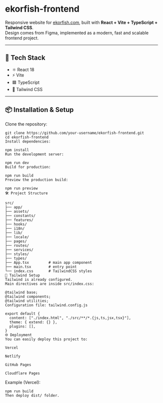 # ekorfish-frontend

Responsive website for [ekorfish.com](https://ekorfish.com), built with **React + Vite + TypeScript + Tailwind CSS**.  
Design comes from Figma, implemented as a modern, fast and scalable frontend project.

---

## 🚀 Tech Stack
- ⚛️ React 18  
- ⚡ Vite  
- 🟦 TypeScript  
- 🎨 Tailwind CSS  

---

## 📦 Installation & Setup

Clone the repository:

```
git clone https://github.com/your-username/ekorfish-frontend.git
cd ekorfish-frontend
Install dependencies:
```
```
npm install
Run the development server:
```
```
npm run dev
Build for production:
```
```
npm run build
Preview the production build:
```
```
npm run preview
🛠 Project Structure
```
```
src/
├── app/
├── assets/
├── constants/
├── features/
├── hooks/
├── i18n/
├── lib/
├── locale/
├── pages/
├── routes/
├── services/
├── styles/
├── types/
├── App.tsx         # main app component
├── main.tsx        # entry point
└── index.css       # TailwindCSS styles
🎨 Tailwind Setup
Tailwind is already configured.
Main directives are inside src/index.css:
```
```
@tailwind base;
@tailwind components;
@tailwind utilities;
Configuration file: tailwind.config.js
```
```
export default {
  content: ["./index.html", "./src/**/*.{js,ts,jsx,tsx}"],
  theme: { extend: {} },
  plugins: [],
}
🌐 Deployment
You can easily deploy this project to:

Vercel

Netlify

GitHub Pages

Cloudflare Pages
```
Example (Vercel):

```
npm run build
Then deploy dist/ folder.
```
